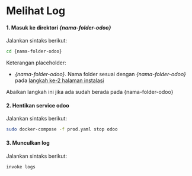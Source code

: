 # Melihat Log

#### 1. Masuk ke direktori *{nama-folder-odoo}*

Jalankan sintaks berikut:

````bash
cd {nama-folder-odoo}
````

Keterangan placeholder:

* *{nama-folder-odoo}*. Nama folder sesuai dengan *{nama-folder-odoo}* pada [langkah ke-2 halaman instalasi](./instalasi.md#langkah2)

Abaikan langkah ini jika ada sudah berada pada {nama-folder-odoo}

#### 2. Hentikan service odoo

Jalankan sintaks berikut:

````bash
sudo docker-compose -f prod.yaml stop odoo
````

#### 3. Munculkan log

Jalankan sintaks berikut:

````bash
invoke logs
````
